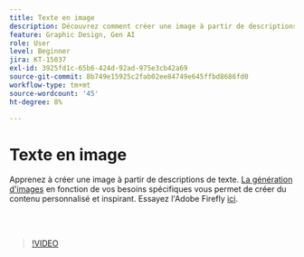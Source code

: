 ```yaml
---
title: Texte en image
description: Découvrez comment créer une image à partir de descriptions de texte
feature: Graphic Design, Gen AI
role: User
level: Beginner
jira: KT-15037
exl-id: 3925fd1c-65b6-424d-92ad-975e3cb42a69
source-git-commit: 8b749e15925c2fab02ee84749e645ffbd8686fd0
workflow-type: tm+mt
source-wordcount: '45'
ht-degree: 8%

---
```


# Texte en image

Apprenez à créer une image à partir de descriptions de texte. [La génération d&#39;images](https://www.adobe.com/products/firefly/features/text-to-image.html) en fonction de vos besoins spécifiques vous permet de créer du contenu personnalisé et inspirant. Essayez l&#39;Adobe Firefly [ici](https://firefly.adobe.com/).

<br> 

>[!VIDEO](https://video.tv.adobe.com/v/3427608?quality=12&learn=on&hidetitle=true)
